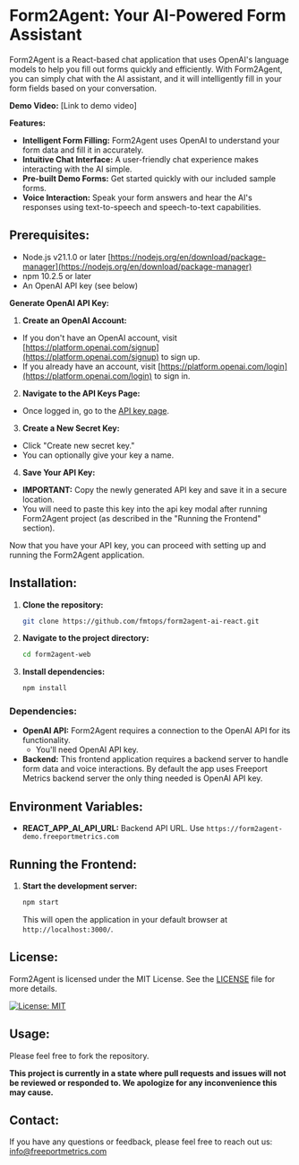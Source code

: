 # Form2Agent: Your AI-Powered Form Assistant

Form2Agent is a React-based chat application that uses OpenAI's language models to help you fill out forms quickly and efficiently. With Form2Agent, you can simply chat with the AI assistant, and it will intelligently fill in your form fields based on your conversation.

**Demo Video:** [Link to demo video]

**Features:**

- **Intelligent Form Filling:** Form2Agent uses OpenAI to understand your form data and fill it in accurately.
- **Intuitive Chat Interface:** A user-friendly chat experience makes interacting with the AI simple.
- **Pre-built Demo Forms:** Get started quickly with our included sample forms.
- **Voice Interaction:** Speak your form answers and hear the AI's responses using text-to-speech and speech-to-text capabilities.

## **Prerequisites:**

- Node.js v21.1.0 or later [https://nodejs.org/en/download/package-manager](https://nodejs.org/en/download/package-manager)
- npm 10.2.5 or later
- An OpenAI API key (see below)

**Generate OpenAI API Key:**

1. **Create an OpenAI Account:**

- If you don't have an OpenAI account, visit [https://platform.openai.com/signup](https://platform.openai.com/signup) to sign up.
- If you already have an account, visit [https://platform.openai.com/login](https://platform.openai.com/login) to sign in.

2. **Navigate to the API Keys Page:**

- Once logged in, go to the [API key page](https://platform.openai.com/account/api-keys).

3. **Create a New Secret Key:**

- Click "Create new secret key."
- You can optionally give your key a name.

4. **Save Your API Key:**

- **IMPORTANT:** Copy the newly generated API key and save it in a secure location.
- You will need to paste this key into the api key modal after running Form2Agent project (as described in the "Running the Frontend" section).

Now that you have your API key, you can proceed with setting up and running the Form2Agent application.

## **Installation:**

1. **Clone the repository:**
   ```bash
   git clone https://github.com/fmtops/form2agent-ai-react.git
   ```
2. **Navigate to the project directory:**
   ```bash
   cd form2agent-web
   ```
3. **Install dependencies:**
   ```bash
   npm install
   ```

### **Dependencies:**

- **OpenAI API:** Form2Agent requires a connection to the OpenAI API for its functionality.
  - You'll need OpenAI API key.
- **Backend:** This frontend application requires a backend server to handle form data and voice interactions. By default the app uses Freeport Metrics backend server the only thing needed is OpenAI API key.

## **Environment Variables:**

- **REACT_APP_AI_API_URL:** Backend API URL. Use `https://form2agent-demo.freeportmetrics.com`

## **Running the Frontend:**

1. **Start the development server:**
   ```bash
   npm start
   ```
   This will open the application in your default browser at `http://localhost:3000/`.

## **License:**

Form2Agent is licensed under the MIT License. See the [LICENSE](LICENSE) file for more details.

[![License: MIT](https://img.shields.io/badge/License-MIT-yellow.svg)](LICENSE)

## **Usage:**

Please feel free to fork the repository.

**This project is currently in a state where pull requests and issues will not be reviewed or responded to. We apologize for any inconvenience this may cause.**

## **Contact:**

If you have any questions or feedback, please feel free to reach out us:
[info@freeportmetrics.com](mailto:info@freeportmetrics.com)
